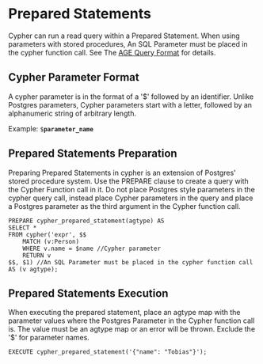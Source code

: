 # Prepared Statements

Cypher can run a read query within a Prepared Statement. When using parameters with stored procedures, An SQL Parameter must be placed in the cypher function call. See The [AGE Query Format](../intro/cypher.md#the-age-cypher-query-format) for details.

## Cypher Parameter Format

A cypher parameter is in the format of a '$' followed by an identifier. Unlike Postgres parameters, Cypher parameters start with a letter, followed by an alphanumeric string of arbitrary length.

Example: <code>$<strong>parameter_name</strong></code>


## Prepared Statements Preparation

Preparing Prepared Statements in cypher is an extension of Postgres' stored procedure system. Use the PREPARE clause to create a query with the Cypher Function call in it. Do not place Postgres style parameters in the cypher query call, instead place Cypher parameters in the query and place a Postgres parameter as the third argument in the Cypher function call.


```postgresql
PREPARE cypher_prepared_statement(agtype) AS
SELECT *
FROM cypher('expr', $$
    MATCH (v:Person) 
    WHERE v.name = $name //Cypher parameter
    RETURN v
$$, $1) //An SQL Parameter must be placed in the cypher function call
AS (v agtype);
```

## Prepared Statements Execution

When executing the prepared statement, place an agtype map with the parameter values where the Postgres Parameter in the Cypher function call is. The value must be an agtype map or an error will be thrown. Exclude the '$' for parameter names.


```postgresql
EXECUTE cypher_prepared_statement('{"name": "Tobias"}');
```

